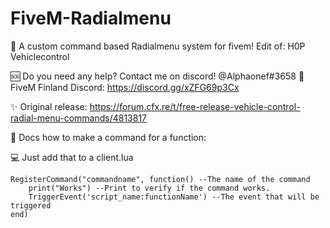 # FiveM-Radialmenu
🎈 A custom command based Radialmenu system for fivem! Edit of:  H0P Vehiclecontrol

🆘 Do you need any help? Contact me on discord! @Alphaonef#3658
💬 FiveM Finland Discord: https://discord.gg/xZFG69p3Cx

✨ Original release: https://forum.cfx.re/t/free-release-vehicle-control-radial-menu-commands/4813817

📃 Docs how to make a command for a function:

💻 Just add that to a client.lua

```
RegisterCommand("commandname", function() --The name of the command
    print("Works") --Print to verify if the command works.
    TriggerEvent('script_name:functionName') --The event that will be triggered 
end)
